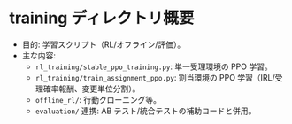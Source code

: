 # training ディレクトリ概要

- 目的: 学習スクリプト（RL/オフライン/評価）。
- 主な内容:
  - `rl_training/stable_ppo_training.py`: 単一受理環境の PPO 学習。
  - `rl_training/train_assignment_ppo.py`: 割当環境の PPO 学習（IRL/受理確率報酬、変更単位分割）。
  - `offline_rl/`: 行動クローニング等。
  - `evaluation/` 連携: AB テスト/統合テストの補助コードと併用。
